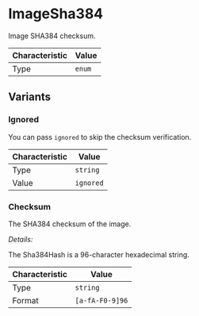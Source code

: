 <!-- THIS FILE IS AUTOMATICALLY GENERATED BY DOCBUILDER, DO NOT EDIT MANUALLY! -->

# ImageSha384

Image SHA384 checksum.

| Characteristic | Value  |
| -------------- | ------ |
| Type           | `enum` |

## Variants

### Ignored

You can pass `ignored` to skip the checksum verification.

| Characteristic | Value     |
| -------------- | --------- |
| Type           | `string`  |
| Value          | `ignored` |

### Checksum

The SHA384 checksum of the image.

*Details:*

The Sha384Hash is a 96-character hexadecimal string.

| Characteristic | Value           |
| -------------- | --------------- |
| Type           | `string`        |
| Format         | `[a-fA-F0-9]96` |


